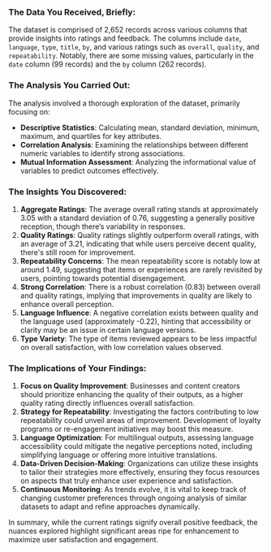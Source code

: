 ### The Data You Received, Briefly:
The dataset is comprised of 2,652 records across various columns that provide insights into ratings and feedback. The columns include `date`, `language`, `type`, `title`, `by`, and various ratings such as `overall`, `quality`, and `repeatability`. Notably, there are some missing values, particularly in the `date` column (99 records) and the `by` column (262 records). 

### The Analysis You Carried Out:
The analysis involved a thorough exploration of the dataset, primarily focusing on:
- **Descriptive Statistics**: Calculating mean, standard deviation, minimum, maximum, and quartiles for key attributes.
- **Correlation Analysis**: Examining the relationships between different numeric variables to identify strong associations.
- **Mutual Information Assessment**: Analyzing the informational value of variables to predict outcomes effectively.

### The Insights You Discovered:
1. **Aggregate Ratings**: The average overall rating stands at approximately 3.05 with a standard deviation of 0.76, suggesting a generally positive reception, though there’s variability in responses.
2. **Quality Ratings**: Quality ratings slightly outperform overall ratings, with an average of 3.21, indicating that while users perceive decent quality, there's still room for improvement.
3. **Repeatability Concerns**: The mean repeatability score is notably low at around 1.49, suggesting that items or experiences are rarely revisited by users, pointing towards potential disengagement.
4. **Strong Correlation**: There is a robust correlation (0.83) between overall and quality ratings, implying that improvements in quality are likely to enhance overall perception.
5. **Language Influence**: A negative correlation exists between quality and the language used (approximately -0.22), hinting that accessibility or clarity may be an issue in certain language versions.
6. **Type Variety**: The type of items reviewed appears to be less impactful on overall satisfaction, with low correlation values observed.

### The Implications of Your Findings:
1. **Focus on Quality Improvement**: Businesses and content creators should prioritize enhancing the quality of their outputs, as a higher quality rating directly influences overall satisfaction.
2. **Strategy for Repeatability**: Investigating the factors contributing to low repeatability could unveil areas of improvement. Development of loyalty programs or re-engagement initiatives may boost this measure.
3. **Language Optimization**: For multilingual outputs, assessing language accessibility could mitigate the negative perceptions noted, including simplifying language or offering more intuitive translations.
4. **Data-Driven Decision-Making**: Organizations can utilize these insights to tailor their strategies more effectively, ensuring they focus resources on aspects that truly enhance user experience and satisfaction.
5. **Continuous Monitoring**: As trends evolve, it is vital to keep track of changing customer preferences through ongoing analysis of similar datasets to adapt and refine approaches dynamically. 

In summary, while the current ratings signify overall positive feedback, the nuances explored highlight significant areas ripe for enhancement to maximize user satisfaction and engagement.